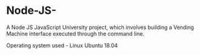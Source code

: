 # Node-JS-
A Node JS JavaScript University project, which involves building a Vending Machine interface executed through the command line.

Operating system used - Linux Ubuntu 18.04

